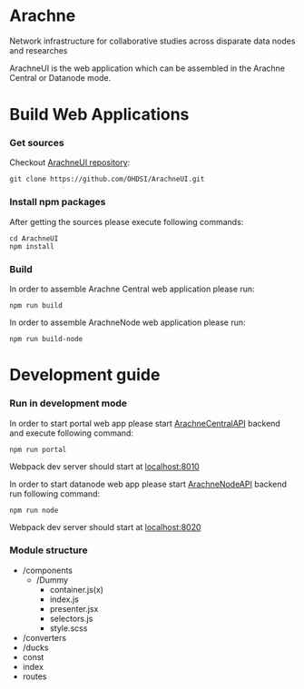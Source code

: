 # Arachne
Network infrastructure for collaborative studies across disparate data nodes and researches

ArachneUI is the web application which can be assembled in the Arachne Central or Datanode mode.

# Build Web Applications

### Get sources
Checkout [ArachneUI repository](https://github.com/OHDSI/ArachneUI.git): 
```
git clone https://github.com/OHDSI/ArachneUI.git 
```

### Install npm packages

After getting the sources please execute following commands: 

```
cd ArachneUI
npm install
```

### Build

In order to assemble Arachne Central web application please run:
```
npm run build
```
In order to assemble ArachneNode web application please run:
```
npm run build-node
```

# Development guide

### Run in development mode

In order to start portal web app please start [ArachneCentralAPI](https://github.com/OHDSI/ArachneCentralAPI) backend and execute following command:
```
npm run portal
```
Webpack dev server should start at [localhost:8010](http://localhost:8010)


In order to start datanode web app please start [ArachneNodeAPI](https://github.com/OHDSI/ArachneNodeAPI) backend run following command:
```
npm run node
```
Webpack dev server should start at [localhost:8020](http://localhost:8020)


### Module structure

- /components
  - /Dummy
    - container.js(x)
    - index.js
    - presenter.jsx
    - selectors.js
    - style.scss
- /converters
- /ducks
- const
- index
- routes

